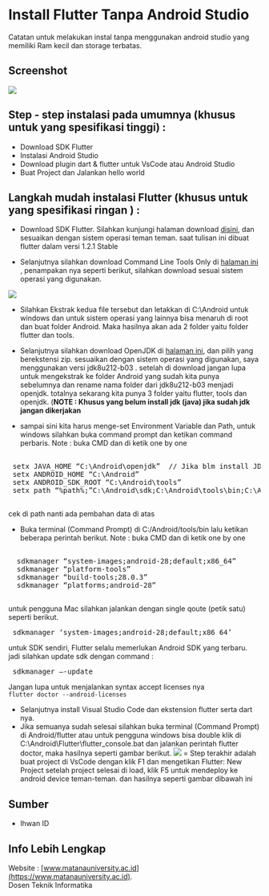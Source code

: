 # Install Flutter Tanpa Android Studio 
Catatan untuk melakukan instal tanpa menggunakan android studio yang memiliki Ram kecil dan storage terbatas.

## Screenshot
<a href="https:flutter.dev"><img src="https://upload.wikimedia.org/wikipedia/commons/1/17/Google-flutter-logo.png" border="0"></a>

## Step - step instalasi pada umumnya  (khusus untuk yang spesifikasi tinggi) : 
- Download SDK Flutter
- Instalasi Android Studio
- Download plugin dart & flutter untuk VsCode atau Android Studio
- Buat Project dan Jalankan hello world

## Langkah mudah instalasi Flutter (khusus untuk yang spesifikasi ringan ) : 
- Download SDK Flutter.
  Silahkan kunjungi halaman download <a href="https://flutter.dev/docs/get-started/install">disini</a>, dan sesuaikan dengan sistem operasi teman teman. saat tulisan ini dibuat flutter dalam    versi 1.2.1 Stable
 
 - Selanjutnya silahkan download Command Line Tools Only di <a href="https://developer.android.com/studio/#command-tools" > halaman ini </a>, penampakan nya seperti berikut, silahkan download sesuai sistem operasi yang digunakan.
 <img src="https://miro.medium.com/max/1347/1*PKF7u_7UwrmyUlBqX19iFw.png" />
 
 - Silahkan Ekstrak kedua file tersebut dan letakkan di C:\Android untuk windows dan untuk sistem operasi yang lainnya bisa menaruh di root dan buat folder Android. Maka hasilnya akan ada 2 folder yaitu folder flutter dan tools.
 
 - Selanjutnya silahkan download OpenJDK di <a href="https://github.com/AdoptOpenJDK/openjdk8-binaries/releases">halaman ini</a>, dan pilih yang berekstensi zip. sesuaikan dengan sistem operasi yang digunakan, saya menggunakan versi jdk8u212-b03 . setelah di download jangan lupa untuk mengekstrak ke folder Android yang sudah kita punya sebelumnya dan rename nama folder dari jdk8u212-b03 menjadi openjdk. totalnya sekarang kita punya 3 folder yaitu flutter, tools dan openjdk. (<b>NOTE : Khusus yang belum install jdk (java) jika sudah jdk jangan dikerjakan </b>
 
 - sampai sini kita harus menge-set Environment Variable dan Path, untuk windows silahkan buka command prompt dan ketikan   command perbaris.
 Note : buka CMD dan di ketik one by one 
 <pre>  
 setx JAVA_HOME “C:\Android\openjdk”  // Jika blm install JDK Java
 setx ANDROID_HOME “C:\Android” 
 setx ANDROID_SDK_ROOT “C:\Android\tools”
 setx path “%path%;”C:\Android\sdk;C:\Android\tools\bin;C:\Android\flutter\bin;C:\Android\flutter\bin\cache\dart-sdk\bin” 
 </pre>
 cek di path nanti ada pembahan data di atas 
 
- Buka terminal (Command Prompt) di C:/Android/tools/bin lalu ketikan beberapa perintah berikut. 
 Note : buka CMD dan di ketik one by one 
<pre> 
  sdkmanager “system-images;android-28;default;x86_64”
  sdkmanager “platform-tools”
  sdkmanager “build-tools;28.0.3”
  sdkmanager “platforms;android-28”
  </pre>
  untuk pengguna Mac silahkan jalankan dengan single qoute (petik satu) seperti berikut.
  
  <pre> sdkmanager ‘system-images;android-28;default;x86_64’ </pre>
  untuk SDK sendiri, Flutter selalu memerlukan Android SDK yang terbaru. jadi silahkan update sdk dengan command :
  
  <pre> sdkmanager —-update </pre>
  Jangan lupa untuk menjalankan syntax accept licenses nya 
  <code> flutter doctor --android-licenses </code>
 -  Selanjutnya install Visual Studio Code dan ekstension flutter serta dart nya. 
 - Jika semuanya sudah selesai silahkan buka terminal (Command Prompt) di Android/flutter atau untuk pengguna windows bisa double klik di C:\Android\Flutter\flutter_console.bat dan jalankan perintah flutter doctor, maka hasilnya seperti gambar berikut. <img src="https://miro.medium.com/max/828/1*SAiL9iY7cNSKAk1yredbkA.png" />
 = Step terakhir adalah buat project di VsCode dengan klik F1 dan mengetikan Flutter: New Project setelah project selesai di load, klik F5 untuk mendeploy ke android device teman-teman. dan hasilnya seperti gambar dibawah ini
 
 
## Sumber 
- Ihwan ID


## Info Lebih Lengkap
Website : [www.matanauniversity.ac.id](https://www.matanauniversity.ac.id).  
Dosen  Teknik Informatika

